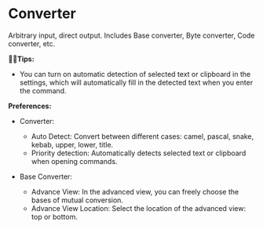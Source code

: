 # Converter

Arbitrary input, direct output. Includes Base converter, Byte converter, Code converter, etc.

**🌟🌟Tips:**

- You can turn on automatic detection of selected text or clipboard in the settings, which will automatically fill in the detected text when you enter the command.

**Preferences:**

- Converter:

  - Auto Detect: Convert between different cases: camel, pascal, snake, kebab, upper, lower, title.
  - Priority detection: Automatically detects selected text or clipboard when opening commands.

- Base Converter:

  - Advance View: In the advanced view, you can freely choose the bases of mutual conversion.
  - Advance View Location: Select the location of the advanced view: top or bottom.
